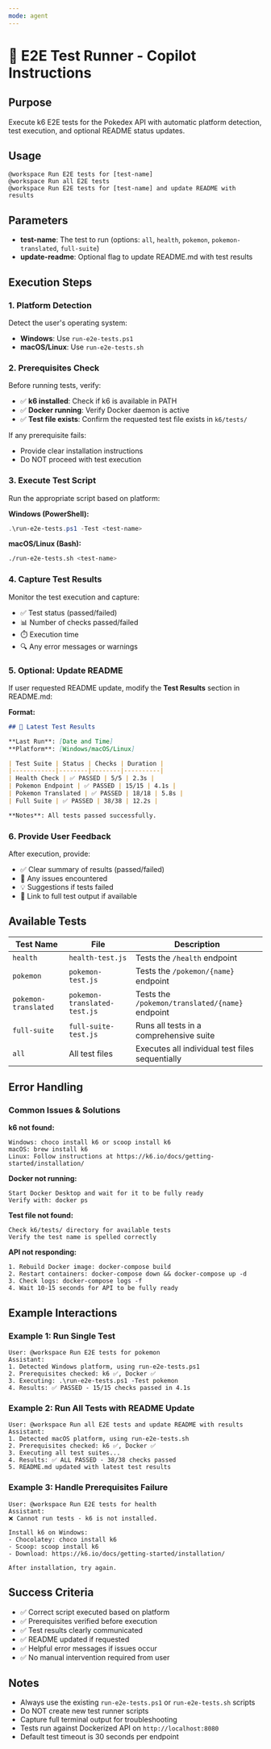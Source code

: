 ```yaml
---
mode: agent
---
```

# 🧪 E2E Test Runner - Copilot Instructions

## Purpose
Execute k6 E2E tests for the Pokedex API with automatic platform detection, test execution, and optional README status updates.

## Usage
```
@workspace Run E2E tests for [test-name]
@workspace Run all E2E tests
@workspace Run E2E tests for [test-name] and update README with results
```

## Parameters
- **test-name**: The test to run (options: `all`, `health`, `pokemon`, `pokemon-translated`, `full-suite`)
- **update-readme**: Optional flag to update README.md with test results

## Execution Steps

### 1. Platform Detection
Detect the user's operating system:
- **Windows**: Use `run-e2e-tests.ps1`
- **macOS/Linux**: Use `run-e2e-tests.sh`

### 2. Prerequisites Check
Before running tests, verify:
- ✅ **k6 installed**: Check if k6 is available in PATH
- ✅ **Docker running**: Verify Docker daemon is active
- ✅ **Test file exists**: Confirm the requested test file exists in `k6/tests/`

If any prerequisite fails:
- Provide clear installation instructions
- Do NOT proceed with test execution

### 3. Execute Test Script
Run the appropriate script based on platform:

**Windows (PowerShell):**
```powershell
.\run-e2e-tests.ps1 -Test <test-name>
```

**macOS/Linux (Bash):**
```bash
./run-e2e-tests.sh <test-name>
```

### 4. Capture Test Results
Monitor the test execution and capture:
- ✅ Test status (passed/failed)
- 📊 Number of checks passed/failed
- ⏱️ Execution time
- 🔍 Any error messages or warnings

### 5. Optional: Update README
If user requested README update, modify the **Test Results** section in README.md:

**Format:**
```markdown
## 🧪 Latest Test Results

**Last Run**: [Date and Time]  
**Platform**: [Windows/macOS/Linux]

| Test Suite | Status | Checks | Duration |
|------------|--------|--------|----------|
| Health Check | ✅ PASSED | 5/5 | 2.3s |
| Pokemon Endpoint | ✅ PASSED | 15/15 | 4.1s |
| Pokemon Translated | ✅ PASSED | 18/18 | 5.8s |
| Full Suite | ✅ PASSED | 38/38 | 12.2s |

**Notes**: All tests passed successfully.
```

### 6. Provide User Feedback
After execution, provide:
- ✅ Clear summary of results (passed/failed)
- 📝 Any issues encountered
- 💡 Suggestions if tests failed
- 🔗 Link to full test output if available

## Available Tests

| Test Name | File | Description |
|-----------|------|-------------|
| `health` | `health-test.js` | Tests the `/health` endpoint |
| `pokemon` | `pokemon-test.js` | Tests the `/pokemon/{name}` endpoint |
| `pokemon-translated` | `pokemon-translated-test.js` | Tests the `/pokemon/translated/{name}` endpoint |
| `full-suite` | `full-suite-test.js` | Runs all tests in a comprehensive suite |
| `all` | All test files | Executes all individual test files sequentially |

## Error Handling

### Common Issues & Solutions

**k6 not found:**
```
Windows: choco install k6 or scoop install k6
macOS: brew install k6
Linux: Follow instructions at https://k6.io/docs/getting-started/installation/
```

**Docker not running:**
```
Start Docker Desktop and wait for it to be fully ready
Verify with: docker ps
```

**Test file not found:**
```
Check k6/tests/ directory for available tests
Verify the test name is spelled correctly
```

**API not responding:**
```
1. Rebuild Docker image: docker-compose build
2. Restart containers: docker-compose down && docker-compose up -d
3. Check logs: docker-compose logs -f
4. Wait 10-15 seconds for API to be fully ready
```

## Example Interactions

### Example 1: Run Single Test
```
User: @workspace Run E2E tests for pokemon
Assistant: 
1. Detected Windows platform, using run-e2e-tests.ps1
2. Prerequisites checked: k6 ✅, Docker ✅
3. Executing: .\run-e2e-tests.ps1 -Test pokemon
4. Results: ✅ PASSED - 15/15 checks passed in 4.1s
```

### Example 2: Run All Tests with README Update
```
User: @workspace Run all E2E tests and update README with results
Assistant:
1. Detected macOS platform, using run-e2e-tests.sh
2. Prerequisites checked: k6 ✅, Docker ✅
3. Executing all test suites...
4. Results: ✅ ALL PASSED - 38/38 checks passed
5. README.md updated with latest test results
```

### Example 3: Handle Prerequisites Failure
```
User: @workspace Run E2E tests for health
Assistant:
❌ Cannot run tests - k6 is not installed.

Install k6 on Windows:
- Chocolatey: choco install k6
- Scoop: scoop install k6
- Download: https://k6.io/docs/getting-started/installation/

After installation, try again.
```

## Success Criteria
- ✅ Correct script executed based on platform
- ✅ Prerequisites verified before execution
- ✅ Test results clearly communicated
- ✅ README updated if requested
- ✅ Helpful error messages if issues occur
- ✅ No manual intervention required from user

## Notes
- Always use the existing `run-e2e-tests.ps1` or `run-e2e-tests.sh` scripts
- Do NOT create new test runner scripts
- Capture full terminal output for troubleshooting
- Tests run against Dockerized API on `http://localhost:8080`
- Default test timeout is 30 seconds per endpoint
